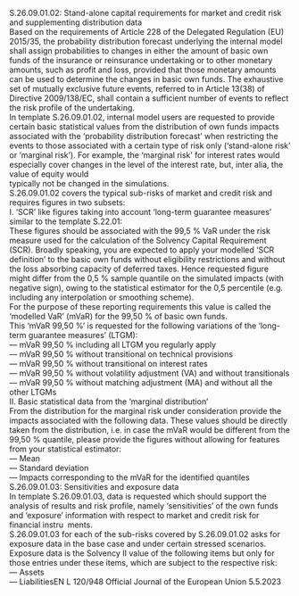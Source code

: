  
S.26.09.01.02: Stand-alone capital requirements for market and credit risk and supplementing distribution data  
Based on the requirements of Article 228 of the Delegated Regulation (EU) 2015/35, the probability distribution forecast 
underlying the internal model shall assign probabilities to changes in either the amount of basic own funds of the 
insurance or reinsurance undertaking or to other monetary amounts, such as profit and loss, provided that those 
monetary amounts can be used to determine the changes in basic own funds. The exhaustive set of mutually 
exclusive future events, referred to in Article 13(38) of Directive 2009/138/EC, shall contain a sufficient number of 
events to reflect the risk profile of the undertaking.  
In template S.26.09.01.02, internal model users are requested to provide certain basic statistical values from the 
distribution of own funds impacts associated with the ‘probability distribution forecast’ when restricting the events 
to those associated with a certain type of risk only (‘stand-alone risk’ or ‘marginal risk’). For example, the ‘marginal risk’ 
for interest rates would especially cover changes in the level of the interest rate, but, inter alia, the value of equity would  
typically not be changed in the simulations.  
S.26.09.01.02 covers the typical sub-risks of market and credit risk and requires figures in two subsets:  
I. ‘SCR’ like figures taking into account ‘long-term guarantee measures’ similar to the template S.22.01:  
These figures should be associated with the 99,5 % VaR under the risk measure used for the calculation of the 
Solvency Capital Requirement (SCR). Broadly speaking, you are expected to apply your modelled ‘SCR definition’ to 
the basic own funds without eligibility restrictions and without the loss absorbing capacity of deferred taxes. Hence 
requested figure might differ from the 0,5 % sample quantile on the simulated impacts (with negative sign), owing to 
the statistical estimator for the 0,5 percentile (e.g. including any interpolation or smoothing scheme).  
For the purpose of these reporting requirements this value is called the ‘modelled VaR’ (mVaR) for the 99,50 % of 
basic own funds.  
This ‘mVaR 99,50 %’ is requested for the following variations of the ‘long-term guarantee measures’ (LTGM):  
— mVaR 99,50 % including all LTGM you regularly apply  
— mVaR 99,50 % without transitional on technical provisions  
— mVaR 99,50 % without transitional on interest rates  
— mVaR 99,50 % without volatility adjustment (VA) and without transitionals  
— mVaR 99,50 % without matching adjustment (MA) and without all the other LTGMs  
II. Basic statistical data from the ‘marginal distribution’  
From the distribution for the marginal risk under consideration provide the impacts associated with the following 
data. These values should be directly taken from the distribution, i.e. in case the mVaR would be different from the 
99,50 % quantile, please provide the figures without allowing for features from your statistical estimator:  
— Mean  
— Standard deviation  
— Impacts corresponding to the mVaR for the identified quantiles  
S.26.09.01.03: Sensitivities and exposure data  
In template S.26.09.01.03, data is requested which should support the analysis of results and risk profile, namely 
‘sensitivities’ of the own funds and ‘exposure’ information with respect to market and credit risk for financial instru ­
ments.  
S.26.09.01.03 for each of the sub-risks covered by S.26.09.01.02 asks for exposure data in the base case and under 
certain stressed scenarios. Exposure data is the Solvency II value of the following items but only for those entries under 
these items, which are subject to the respective risk:  
— Assets  
— LiabilitiesEN  L 120/948 Official Journal of the European Union 5.5.2023